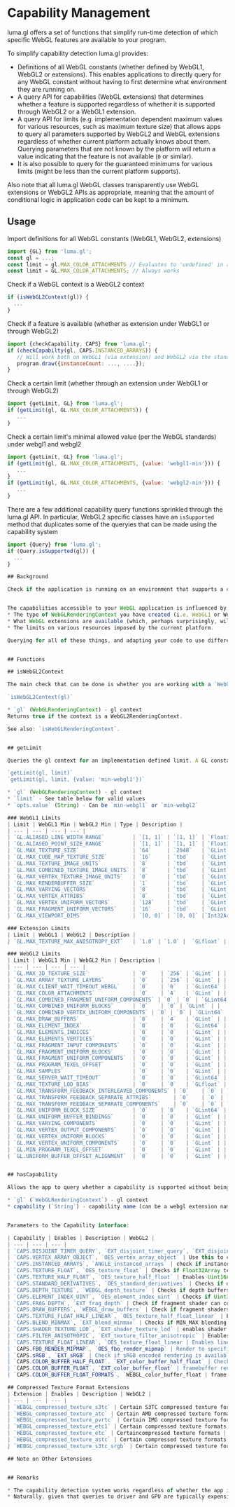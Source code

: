 # Capability Management

luma.gl offers a set of functions that simplify run-time detection of which specific WebGL features are available to your program.

To simplify capability detection luma.gl provides:
* Definitions of all WebGL constants (whether defined by WebGL1, WebGL2 or extensions). This enables applications to directly query for any WebGL constant without having to first determine what environment they are running on.
* A query API for capabilities (WebGL extensions) that determines whether a feature is supported regardless of whether it is supported through WebGL2 or a WebGL1 extension.
* A query API for limits (e.g. implementation dependent maximum values for various resources, such as maximum texture size) that allows apps to query all parameters supported by WebGL2 and WebGL extensions regardless of whether current platform actually knows about them. Querying parameters that are not known by the platform will return a value indicating that the feature is not available (`0` or similar).
* It is also possible to query for the guaranteed minimums for various limits (might be less than the current platform supports).

Also note that all luma.gl WebGL classes transparently use WebGL extensions or WebGL2 APIs as appropriate, meaning that the amount of conditional logic in application code can be kept to a minimum.


## Usage

Import definitions for all WebGL constants (WebGL1, WebGL2, extensions)
```js
import {GL} from 'luma.gl';
const gl = ...;
const limit = gl.MAX_COLOR_ATTACHMENTS // Evaluates to 'undefined' in a WebGL1 context
const limit = GL.MAX_COLOR_ATTACHMENTS; // Always works
```

Check if a WebGL context is a WebGL2 context
```js
if (isWebGL2Context(gl)) {
  ...
}
```

Check if a feature is available (whether as extension under WebGL1 or through WebGL2)
```js
import {checkCapability, CAPS} from 'luma.gl';
if (checkCapabilty(gl, CAPS.INSTANCED_ARRAYS)) {
   // Will work both on WebGL1 (via extension) and WebGL2 via the standard API
   program.draw({instanceCount: ..., ....});
}
```

Check a certain limit (whether through an extension under WebGL1 or through WebGL2)
```js
import {getLimit, GL} from 'luma.gl';
if (getLimit(gl, GL.MAX_COLOR_ATTACHMENTS)) {
   ...
}
```

Check a certain limit's minimal allowed value (per the WebGL standards) under webgl1 and webgl2
```js
import {getLimit, GL} from 'luma.gl';
if (getLimit(gl, GL.MAX_COLOR_ATTACHMENTS, {value: 'webgl1-min'})) {
   ...
}
if (getLimit(gl, GL.MAX_COLOR_ATTACHMENTS, {value: 'webgl2-min'})) {
   ...
}
```

There are a few additional capability query functions sprinkled through the luma.gl API. In particular, WebGL2 specific classes have an `isSupported` method that duplicates some of the queryies that can be made using the capability system
```js
import {Query} from 'luma.gl';
if (Query.isSupported(gl)) {
  ...
}

## Background

Check if the application is running on an environment that supports a certain capability (regardless of whether through an extension or ).


The capabilities accessible to your WebGL application is influenced by three things:
* The type of WebGLRenderingContext you have created (i.e. WebGL1 or WebGL2)
* What WebGL extensions are available (which, perhaps surprisingly, will be different on the same platform depending on whether you created a WebGL1 or WebGL2 context).
* The limits on various resources imposed by the current platform.

Querying for all of these things, and adapting your code to use different APIs whether you are using running on WebGL1 with an extension or WebGL2 can be surprisingly complicated.


## Functions

## isWebGL2Context

The main check that can be done is whether you are working with a `WebGL2RenderingContext`. An advantage of using this method is that it can correctly identify a luma.gl debug context (which is not a subclass of a `WebGL2RendringContext`).

`isWebGL2Context(gl)`

* `gl` (WebGLRenderingContext) - gl context
Returns true if the context is a WebGL2RenderingContext.

See also: `isWebGLRenderingContext`.


## getLimit

Queries the gl context for an implementation defined limit. A GL constant specifies which limit is being requested. At the application's option, the returned limit can either be the implementations actual limit, or the minimum limit defined by the WebGL standard.

`getLimit(gl, limit)`
`getLimit(gl, limit, {value: 'min-webgl1'})`

* `gl` (WebGLRenderingContext) - gl context
* `limit` - See table below for valid values
* `opts.value` (String) - Can be `min-webgl1` or `min-webgl2`

### WebGL1 Limits
| Limit | WebGL1 Min | WebGL2 Min | Type | Description |
| --- | --- | --- | --- |
| `GL.ALIASED_LINE_WIDTH_RANGE`         | `[1, 1]` | `[1, 1]` | `Float32Array` | |
| `GL.ALIASED_POINT_SIZE_RANGE`         | `[1, 1]` | `[1, 1]` | `Float32Array` | |
| `GL.MAX_TEXTURE_SIZE`                 | `64`     | `2048`   | `GLint`  | |
| `GL.MAX_CUBE_MAP_TEXTURE_SIZE`        | `16`     | `tbd`    | `GLint`  | |
| `GL.MAX_TEXTURE_IMAGE_UNITS`          | `8`      | `tbd`    | `GLint`  | |
| `GL.MAX_COMBINED_TEXTURE_IMAGE_UNITS` | `8`      | `tbd`    | `GLint`  | |
| `GL.MAX_VERTEX_TEXTURE_IMAGE_UNITS`   | `0`      | `tbd`    | `GLint`  | |
| `GL.MAX_RENDERBUFFER_SIZE`            | `1`      | `tbd`    | `GLint`  | |
| `GL.MAX_VARYING_VECTORS`              | `8`      | `tbd`    | `GLint`  | |
| `GL.MAX_VERTEX_ATTRIBS`               | `8`      | `tbd`    | `GLint`  | |
| `GL.MAX_VERTEX_UNIFORM_VECTORS`       | `128`    | `tbd`    | `GLint`  | |
| `GL.MAX_FRAGMENT_UNIFORM_VECTORS`     | `16`     | `tbd`    | `GLint`  | |
| `GL.MAX_VIEWPORT_DIMS`                | `[0, 0]` | `[0, 0]` |`Int32Array` | |

### Extension Limits
| Limit | WebGL1 | WebGL2 | Description |
| `GL.MAX_TEXTURE_MAX_ANISOTROPY_EXT`   | `1.0` | `1.0` |  `GLfloat` | extension: 'EXT_texture_filter_anisotropic' |

### WebGL2 Limits
| Limit | WebGL1 Min | WebGL2 Min | Description |
| --- | --- | --- | --- |
| `GL.MAX_3D_TEXTURE_SIZE`              | `0`    | `256` | `GLint` | |
| `GL.MAX_ARRAY_TEXTURE_LAYERS`         | `0`    | `256` | `GLint` | |
| `GL.MAX_CLIENT_WAIT_TIMEOUT_WEBGL`    | `0`    | `0`   | `GLint64` | |
| `GL.MAX_COLOR_ATTACHMENTS`            | `0`    | `4`   | `GLint` | |
| `GL.MAX_COMBINED_FRAGMENT_UNIFORM_COMPONENTS` | `0` | `0` | `GLint64` | |
| `GL.MAX_COMBINED_UNIFORM_BLOCKS`      | `0`    | `0` | `GLint` | |
| `GL.MAX_COMBINED_VERTEX_UNIFORM_COMPONENTS` | `0` | `0` | `GLint64` | |
| `GL.MAX_DRAW_BUFFERS`                 | `0`    | `4`   | `GLint` | |
| `GL.MAX_ELEMENT_INDEX`                | `0`    | `0`   | `GLint64` | |
| `GL.MAX_ELEMENTS_INDICES`             | `0`    | `0`   | `GLint` | |
| `GL.MAX_ELEMENTS_VERTICES`            | `0`    | `0`   | `GLint` | |
| `GL.MAX_FRAGMENT_INPUT_COMPONENTS`    | `0`    | `0`   | `GLint` | |
| `GL.MAX_FRAGMENT_UNIFORM_BLOCKS`      | `0`    | `0`   | `GLint` | |
| `GL.MAX_FRAGMENT_UNIFORM_COMPONENTS`  | `0`    | `0`   | `GLint` | |
| `GL.MAX_PROGRAM_TEXEL_OFFSET`         | `0`    | `0`   | `GLint` | |
| `GL.MAX_SAMPLES`                      | `0`    | `0`   | `GLint` | |
| `GL.MAX_SERVER_WAIT_TIMEOUT`          | `0`    | `0`   | `GLint64` | |
| `GL.MAX_TEXTURE_LOD_BIAS`             | `0`    | `0`   | `GLfloat` | |
| `GL.MAX_TRANSFORM_FEEDBACK_INTERLEAVED_COMPONENTS` | `0`    | `0` | `GLint` | |
| `GL.MAX_TRANSFORM_FEEDBACK_SEPARATE_ATTRIBS`       | `0`    | `0` | `GLint` | |
| `GL.MAX_TRANSFORM_FEEDBACK_SEPARATE_COMPONENTS`    | `0`    | `0` | `GLint` | |
| `GL.MAX_UNIFORM_BLOCK_SIZE`           | `0`    | `0`   | `GLint64` | |
| `GL.MAX_UNIFORM_BUFFER_BINDINGS`      | `0`    | `0`   | `GLint` | |
| `GL.MAX_VARYING_COMPONENTS`           | `0`    | `0`   | `GLint` | |
| `GL.MAX_VERTEX_OUTPUT_COMPONENTS`     | `0`    | `0`   | `GLint` | |
| `GL.MAX_VERTEX_UNIFORM_BLOCKS`        | `0`    | `0`   | `GLint` | |
| `GL.MAX_VERTEX_UNIFORM_COMPONENTS`    | `0`    | `0`   | `GLint` | |
| `GL.MIN_PROGRAM_TEXEL_OFFSET`         | `0`    | `0`   | `GLint` | |
| `GL.UNIFORM_BUFFER_OFFSET_ALIGNMENT`  | `0`    | `0`   | `GLint` | |


## hasCapability

Allows the app to query whether a capability is supported without being concerned about how it is being provided (WebGL2, an extension etc)

* `gl` (`WebGLRenderingContext`) - gl context
* capability (`String`) - capability name (can be a webgl extension name or a luma.gl `CAPS` constant).


Parameters to the Capability interface:

| Capability | Enables | Description | WebGL2 |
| --- | --- | --- |
| `CAPS.DISJOINT_TIMER_QUERY`, `EXT_disjoint_timer_query`, `EXT_disjoint_timer_query_webgl2` | Use either to check if the `Query` object can be used to check for async queries of GPU timings | |
| `CAPS.VERTEX_ARRAY_OBJECT`, `OES_vertex_array_object` | Use this to check if `VertexArrayObject`s are available. | Yes |
| `CAPS.INSTANCED_ARRAYS`, `ANGLE_instanced_arrays` | check if instanced draw and instance divisors are supported | Yes |
| `CAPS.TEXTURE_FLOAT`, `OES_texture_float` | Checks if Float32Array textures are available | Yes |
| `CAPS.TEXTURE_HALF_FLOAT`, `OES_texture_half_float` | Enables Uint16Array / HALF_FLOAT_OES textures | Yes |
| `CAPS.STANDARD_DERIVATIVES`, `OES_standard_derivatives` | Checks if derivative functions are available in GLSL | |
| `CAPS.DEPTH_TEXTURE`, `WEBGL_depth_texture` | Checks if depth buffers can be stored in `Texture`s (in addition to `RenderBuffer`s | |
| `CAPS.ELEMENT_INDEX_UINT`, `OES_element_index_uint` | Checks if Uint32Array ELEMENTS (Note luma always queries on startup to enable, app only needs to query again it wants to test platform) | Yes |
| `CAPS.FRAG_DEPTH`, `EXT_frag_depth` | Check if fragment shader can control depth value | |
| `CAPS.DRAW_BUFFERS`, `WEBGL_draw_buffers` | Check if fragment shaders can draw to multiple framebuffers | Yes |
| `CAPS.TEXTURE_FLOAT_HALF_LINEAR`, `OES_texture_half_float_linear` | Enables linear filter for half float textures | |
| `CAPS.BLEND_MINMAX`, `EXT_blend_minmax` | Checks if MIN_MAX blending functions are available | Yes |
| `CAPS.SHADER_TEXTURE_LOD`, `EXT_shader_texture_lod` | enables shader control of LOD |
| `CAPS.FILTER_ANISOTROPIC`, `EXT_texture_filter_anisotropic` | Enables anisotropic filtering | |
| `CAPS.TEXTURE_FLOAT_LINEAR`, `OES_texture_float_linear | Enables linear filter for float textures |
| `CAPS.FBO_RENDER_MIPMAP`, `OES_fbo_render_mipmap` | Render to specific texture mipmap level |
| `CAPS.sRGB`, `EXT_sRGB` | Check if sRGB encoded rendering is available | Yes |
| `CAPS.COLOR_BUFFER_HALF_FLOAT`. `EXT_color_buffer_half_float` | Checks if framebuffer can render to half float color buffer | |
| `CAPS.COLOR_BUFFER_FLOAT`, `EXT_color_buffer_float` | framebuffer render to float color buffer | |
| `CAPS.COLOR_BUFFER_FLOAT_FORMATS`, `WEBGL_color_buffer_float | frame buffer render of various floating point format | |

## Compressed Texture Format Extensions
| Extension | Enables | Description | WebGL2 |
| --- | --- | --- |
| `WEBGL_compressed_texture_s3tc` | Certain S3TC compressed texture formats | N/A |
| `WEBGL_compressed_texture_atc` | Certain AMD compressed texture formats | N/A |
| `WEBGL_compressed_texture_pvrtc` | Certain IMG compressed texture formats | N/A |
| `WEBGL_compressed_texture_etc1` | Certain compressed texture formats | N/A |
| `WEBGL_compressed_texture_etc` | Certaincompressed texture formats | N/A |
| `WEBGL_compressed_texture_astc` | Certain compressed texture formats | N/A |
| `WEBGL_compressed_texture_s3tc_srgb` | Certain compressed texture formats | N/A |

## Note on Other Extensions


## Remarks

* The capability detection system works regardless of whether the app is running in a browser or in headless mode under Node.js.
* Naturally, given that queries to driver and GPU are typically expensive in WebGL, the capabilities system will cache any queries.
